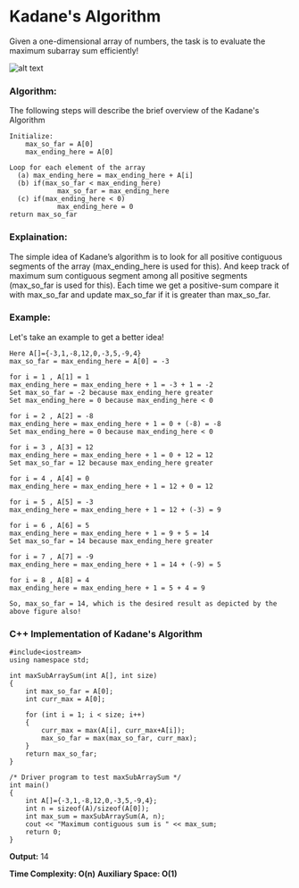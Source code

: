 # Kadane's Algorithm
Given a one-dimensional array of numbers, the task is to evaluate the maximum subarray sum efficiently!

![alt text](https://www.alphacodingskills.com/algo/img/kadane-algo.PNG)

### Algorithm:
The following steps will describe the brief overview of the Kadane's Algorithm

```
Initialize:
    max_so_far = A[0]
    max_ending_here = A[0]

Loop for each element of the array
  (a) max_ending_here = max_ending_here + A[i]
  (b) if(max_so_far < max_ending_here)
            max_so_far = max_ending_here
  (c) if(max_ending_here < 0)
            max_ending_here = 0
return max_so_far
```
### Explaination:
The simple idea of Kadane’s algorithm is to look for all positive contiguous segments of the array (max_ending_here is used for this). And keep track of maximum sum contiguous segment among all positive segments (max_so_far is used for this). Each time we get a positive-sum compare it with max_so_far and update max_so_far if it is greater than max_so_far.

### Example:
Let's take an example to get a better idea!
```
Here A[]={-3,1,-8,12,0,-3,5,-9,4}
max_so_far = max_ending_here = A[0] = -3

for i = 1 , A[1] = 1
max_ending_here = max_ending_here + 1 = -3 + 1 = -2
Set max_so_far = -2 because max_ending_here greater 
Set max_ending_here = 0 because max_ending_here < 0

for i = 2 , A[2] = -8
max_ending_here = max_ending_here + 1 = 0 + (-8) = -8
Set max_ending_here = 0 because max_ending_here < 0

for i = 3 , A[3] = 12
max_ending_here = max_ending_here + 1 = 0 + 12 = 12
Set max_so_far = 12 because max_ending_here greater 

for i = 4 , A[4] = 0
max_ending_here = max_ending_here + 1 = 12 + 0 = 12

for i = 5 , A[5] = -3
max_ending_here = max_ending_here + 1 = 12 + (-3) = 9

for i = 6 , A[6] = 5
max_ending_here = max_ending_here + 1 = 9 + 5 = 14
Set max_so_far = 14 because max_ending_here greater

for i = 7 , A[7] = -9
max_ending_here = max_ending_here + 1 = 14 + (-9) = 5

for i = 8 , A[8] = 4
max_ending_here = max_ending_here + 1 = 5 + 4 = 9

So, max_so_far = 14, which is the desired result as depicted by the above figure also!
```
### C++ Implementation of Kadane's Algorithm
```
#include<iostream>
using namespace std;

int maxSubArraySum(int A[], int size)
{
    int max_so_far = A[0];
    int curr_max = A[0];
    
    for (int i = 1; i < size; i++)
    {
    	curr_max = max(A[i], curr_max+A[i]);
    	max_so_far = max(max_so_far, curr_max);
    }
    return max_so_far;
}

/* Driver program to test maxSubArraySum */
int main()
{
    int A[]={-3,1,-8,12,0,-3,5,-9,4};
    int n = sizeof(A)/sizeof(A[0]);
    int max_sum = maxSubArraySum(A, n);
    cout << "Maximum contiguous sum is " << max_sum;
    return 0;
}
```
**Output:**
14

**Time Complexity: O(n)**
**Auxiliary Space: O(1)**

